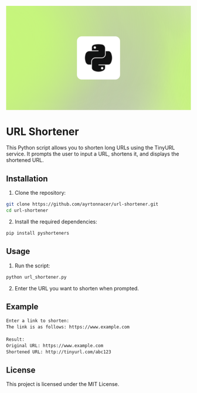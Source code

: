 ![wwww.ayrtonnacer.com](./python.png)
# URL Shortener

This Python script allows you to shorten long URLs using the TinyURL service. It prompts the user to input a URL, shortens it, and displays the shortened URL.

## Installation

1. Clone the repository:
```sh
git clone https://github.com/ayrtonnacer/url-shortener.git
cd url-shortener
```

2. Install the required dependencies:
```sh
pip install pyshorteners
```

## Usage

1. Run the script:
```sh
python url_shortener.py
```

2. Enter the URL you want to shorten when prompted.

## Example

```sh
Enter a link to shorten:
The link is as follows: https://www.example.com

Result:
Original URL: https://www.example.com
Shortened URL: http://tinyurl.com/abc123
```

## License

This project is licensed under the MIT License.

